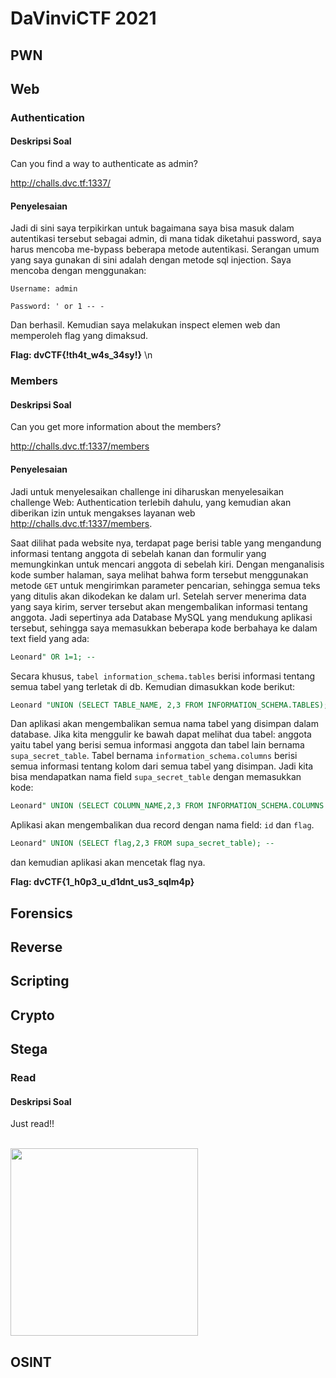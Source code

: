 # DaVinviCTF 2021

## PWN

## Web


### Authentication

#### Deskripsi Soal
Can you find a way to authenticate as admin?

http://challs.dvc.tf:1337/
#### Penyelesaian
Jadi di sini saya terpikirkan untuk bagaimana saya bisa masuk dalam autentikasi tersebut sebagai admin, di mana tidak diketahui password, saya harus mencoba me-bypass beberapa metode autentikasi.
Serangan umum yang saya gunakan di sini adalah dengan metode sql injection. Saya mencoba dengan menggunakan:

```Username: admin```

```Password: ' or 1 -- -```

Dan berhasil. Kemudian saya melakukan inspect elemen web dan memperoleh flag yang dimaksud.

**Flag: dvCTF{!th4t_w4s_34sy!}**
\n
### Members

#### Deskripsi Soal
Can you get more information about the members?

http://challs.dvc.tf:1337/members

#### Penyelesaian
Jadi untuk menyelesaikan challenge ini diharuskan menyelesaikan challenge Web: Authentication terlebih dahulu, yang kemudian akan diberikan izin untuk mengakses layanan web http://challs.dvc.tf:1337/members. 

Saat dilihat pada website nya, terdapat page berisi table yang mengandung informasi tentang anggota di sebelah kanan dan formulir yang memungkinkan untuk mencari anggota di sebelah kiri. Dengan menganalisis kode sumber halaman, saya melihat bahwa form tersebut menggunakan metode ```GET``` untuk mengirimkan parameter pencarian, sehingga semua teks yang ditulis akan dikodekan ke dalam url. Setelah server menerima data yang saya kirim, server tersebut akan mengembalikan informasi tentang anggota. Jadi sepertinya ada Database MySQL yang mendukung aplikasi tersebut, sehingga saya memasukkan beberapa kode berbahaya ke dalam text field yang ada:

```SQL
Leonard" OR 1=1; --
```
Secara khusus, ```tabel information_schema.tables``` berisi informasi tentang semua tabel yang terletak di db. Kemudian dimasukkan kode berikut:
```SQL
Leonard "UNION (SELECT TABLE_NAME, 2,3 FROM INFORMATION_SCHEMA.TABLES); -
```
Dan aplikasi akan mengembalikan semua nama tabel yang disimpan dalam database. Jika kita menggulir ke bawah dapat melihat dua tabel: anggota yaitu tabel yang berisi semua informasi anggota dan tabel lain bernama ```supa_secret_table```.
Tabel bernama ```information_schema.columns``` berisi semua informasi tentang kolom dari semua tabel yang disimpan. Jadi kita bisa mendapatkan nama field ```supa_secret_table``` dengan memasukkan kode:

```SQL
Leonard" UNION (SELECT COLUMN_NAME,2,3 FROM INFORMATION_SCHEMA.COLUMNS WHERE TABLE_NAME='supa_secret_table'); --
```

Aplikasi akan mengembalikan dua record dengan nama field: ```id``` dan ```flag```.

```SQL
Leonard" UNION (SELECT flag,2,3 FROM supa_secret_table); --
```

dan kemudian aplikasi akan mencetak flag nya.

**Flag: dvCTF{1_h0p3_u_d1dnt_us3_sqlm4p}**

## Forensics

## Reverse

## Scripting

## Crypto

## Stega
### Read
#### Deskripsi Soal

Just read!!

<br>
<img height="300" src="https://github.com/HeavenPutra208/Write-Up-CTF/blob/main/flag.png" />
<br>

## OSINT
